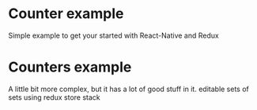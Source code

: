 # Counter example

Simple example to get your started with React-Native and Redux

# Counters example

A little bit more complex, but it has a lot of good stuff in it.
editable sets of sets using redux store stack
